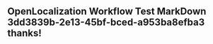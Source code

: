 <properties
ms.topic="hero-topic"
ms.test1="hero-topic"
ms.test2="test"/>

## OpenLocalization Workflow Test MarkDown 3dd3839b-2e13-45bf-bced-a953ba8efba3 thanks!
